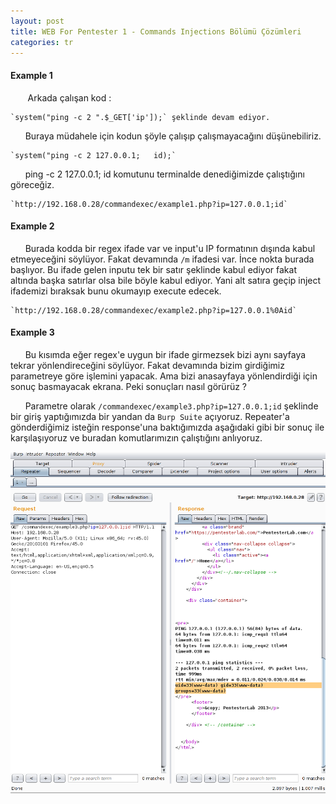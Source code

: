 ```yaml
---
layout: post
title: WEB For Pentester 1 - Commands Injections Bölümü Çözümleri
categories: tr
---
```


<h4>Example 1 </h4>

&nbsp;&nbsp;&nbsp;&nbsp;&nbsp;&nbsp; Arkada çalışan kod : 
	
	`system("ping -c 2 ".$_GET['ip']);` şeklinde devam ediyor.

&nbsp;&nbsp;&nbsp;&nbsp;&nbsp;&nbsp;Buraya müdahele için kodun şöyle çalışıp çalışmayacağını düşünebiliriz. 

	`system("ping -c 2 127.0.0.1;	id);` 

&nbsp;&nbsp;&nbsp;&nbsp;&nbsp;&nbsp;ping -c 2 127.0.0.1; id komutunu terminalde denediğimizde çalıştığını göreceğiz.
	
	`http://192.168.0.28/commandexec/example1.php?ip=127.0.0.1;id`

<h4>Example 2 </h4>
	
&nbsp;&nbsp;&nbsp;&nbsp;&nbsp;&nbsp;Burada kodda bir regex ifade var ve input'u IP formatının dışında kabul etmeyeceğini söylüyor. Fakat devamında `/m` ifadesi var. İnce nokta burada başlıyor. Bu ifade gelen inputu tek bir satır şeklinde kabul ediyor fakat altında başka satırlar olsa bile böyle kabul ediyor. Yani alt satıra geçip inject ifademizi bıraksak bunu okumayıp execute edecek. 

	`http://192.168.0.28/commandexec/example2.php?ip=127.0.0.1%0Aid`

<h4>Example 3 </h4>

&nbsp;&nbsp;&nbsp;&nbsp;&nbsp;&nbsp;Bu kısımda eğer regex'e uygun bir ifade girmezsek bizi aynı sayfaya tekrar yönlendireceğini söylüyor. Fakat devamında bizim girdiğimiz parametreye göre işlemini yapacak. Ama bizi anasayfaya yönlendirdiği için sonuç basmayacak ekrana. Peki sonuçları nasıl görürüz ?
	
&nbsp;&nbsp;&nbsp;&nbsp;&nbsp;&nbsp;Parametre olarak  `/commandexec/example3.php?ip=127.0.0.1;id` şeklinde bir giriş yaptığımızda bir yandan da `Burp Suite` açıyoruz. Repeater'a gönderdiğimiz isteğin response'una baktığımızda aşağıdaki gibi bir sonuç ile karşılaşıyoruz ve buradan komutlarımızın çalıştığını anlıyoruz.


<img src="/img/cmdexec/example3.png">
